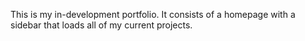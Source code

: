 This is my in-development portfolio. It consists of a homepage with a sidebar that loads all of my current projects.
